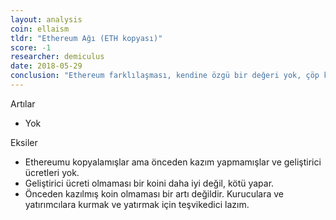 ```yaml
---
layout: analysis
coin: ellaism
tldr: "Ethereum Ağı (ETH kopyası)"
score: -1
researcher: demiculus
date: 2018-05-29
conclusion: "Ethereum farklılaşması, kendine özgü bir değeri yok, çöp koin"
---
```


Artılar

- Yok

Eksiler

- Ethereumu kopyalamışlar ama önceden kazım yapmamışlar ve geliştirici ücretleri yok. 
- Geliştirici ücreti olmaması bir koini daha iyi değil, kötü yapar. 
- Önceden kazılmış koin olmaması bir artı değildir. Kuruculara ve yatırımcılara kurmak ve yatırmak için teşvikedici lazım.  
